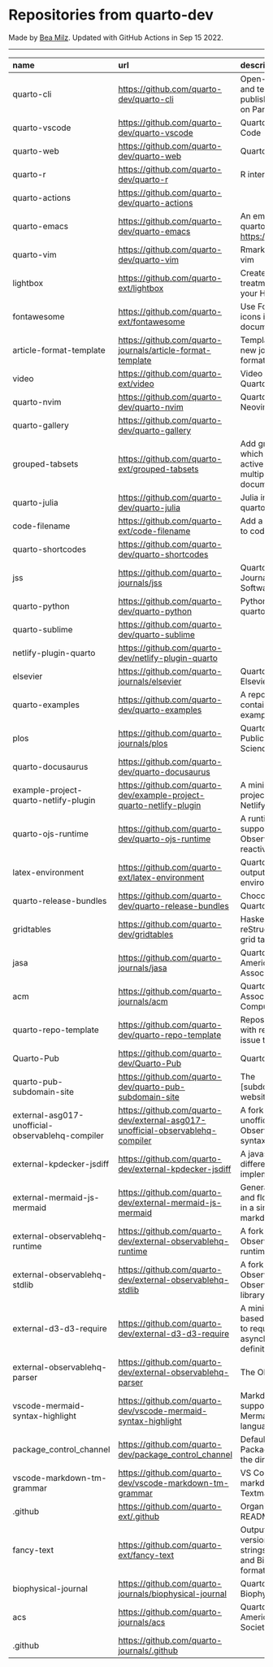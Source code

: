 # Repositories from quarto-dev
Made by [Bea Milz](https://twitter.com/beamilz).
Updated with GitHub Actions in Sep 15 2022.
<hr> 

|name                                             |url                                                                            |description                                                                                     | stars| forks| open_issues|
|:------------------------------------------------|:------------------------------------------------------------------------------|:-----------------------------------------------------------------------------------------------|-----:|-----:|-----------:|
|quarto-cli                                       |https://github.com/quarto-dev/quarto-cli                                       |Open-source scientific and technical publishing system built on Pandoc.                         |  1206|    93|         401|
|quarto-vscode                                    |https://github.com/quarto-dev/quarto-vscode                                    |Quarto extension for VS Code                                                                    |    90|     7|          28|
|quarto-web                                       |https://github.com/quarto-dev/quarto-web                                       |Quarto website                                                                                  |    88|   172|          29|
|quarto-r                                         |https://github.com/quarto-dev/quarto-r                                         |R interface to quarto-cli                                                                       |    82|     9|          34|
|quarto-actions                                   |https://github.com/quarto-dev/quarto-actions                                   |                                                                                                |    49|    14|          18|
|quarto-emacs                                     |https://github.com/quarto-dev/quarto-emacs                                     |An emacs mode for quarto: https://quarto.org                                                    |    46|     5|           2|
|quarto-vim                                       |https://github.com/quarto-dev/quarto-vim                                       |Rmarkdown support for vim                                                                       |    40|    10|           7|
|lightbox                                         |https://github.com/quarto-ext/lightbox                                         |Create lightbox treatments for images in your HTML documents.                                   |    28|     2|           5|
|fontawesome                                      |https://github.com/quarto-ext/fontawesome                                      |Use Font Awesome icons in HTML and PDF documents.                                               |    23|     5|           7|
|article-format-template                          |https://github.com/quarto-journals/article-format-template                     |Template for creating a new journal article format for Quarto                                   |    23|     2|           6|
|video                                            |https://github.com/quarto-ext/video                                            |Video Extension for Quarto                                                                      |    17|     0|           1|
|quarto-nvim                                      |https://github.com/quarto-dev/quarto-nvim                                      |Quarto mode for Neovim                                                                          |    16|     0|           2|
|quarto-gallery                                   |https://github.com/quarto-dev/quarto-gallery                                   |                                                                                                |    15|    11|           0|
|grouped-tabsets                                  |https://github.com/quarto-ext/grouped-tabsets                                  |Add grouped tabsets, which remember the active tab across multiple HTML documents.              |    12|     2|           1|
|quarto-julia                                     |https://github.com/quarto-dev/quarto-julia                                     |Julia interface to quarto-cli                                                                   |    10|     0|           5|
|code-filename                                    |https://github.com/quarto-ext/code-filename                                    |Add a filename header to code blocks                                                            |    10|     0|           3|
|quarto-shortcodes                                |https://github.com/quarto-dev/quarto-shortcodes                                |                                                                                                |     8|     1|           2|
|jss                                              |https://github.com/quarto-journals/jss                                         |Quarto template for the Journal of Statistical Software                                         |     8|     2|           4|
|quarto-python                                    |https://github.com/quarto-dev/quarto-python                                    |Python interface to quarto-cli                                                                  |     7|     0|           0|
|quarto-sublime                                   |https://github.com/quarto-dev/quarto-sublime                                   |                                                                                                |     6|     1|           1|
|netlify-plugin-quarto                            |https://github.com/quarto-dev/netlify-plugin-quarto                            |                                                                                                |     5|     0|           2|
|elsevier                                         |https://github.com/quarto-journals/elsevier                                    |Quarto template for Elsevier Journals                                                           |     5|     2|           2|
|quarto-examples                                  |https://github.com/quarto-dev/quarto-examples                                  |A repository of self-contained quarto examples                                                  |     4|     0|           0|
|plos                                             |https://github.com/quarto-journals/plos                                        |Quarto template for Public Library of Science                                                   |     4|     1|           8|
|quarto-docusaurus                                |https://github.com/quarto-dev/quarto-docusaurus                                |                                                                                                |     3|     0|           1|
|example-project-quarto-netlify-plugin            |https://github.com/quarto-dev/example-project-quarto-netlify-plugin            |A minimal Quarto project using Quarto's Netlify plugin                                          |     2|     0|           0|
|quarto-ojs-runtime                               |https://github.com/quarto-dev/quarto-ojs-runtime                               |A runtime for quarto's support of ObservableHQ's reactive Javascript                            |     2|     0|           0|
|latex-environment                                |https://github.com/quarto-ext/latex-environment                                |Quarto extension to output custom LaTeX environments.                                           |     2|     2|           2|
|quarto-release-bundles                           |https://github.com/quarto-dev/quarto-release-bundles                           |Chocolatey package for Quarto                                                                   |     1|     0|           1|
|gridtables                                       |https://github.com/quarto-dev/gridtables                                       |Haskell parser for reStructuredText-style grid tables.                                          |     1|     0|           4|
|jasa                                             |https://github.com/quarto-journals/jasa                                        |Quarto template for the American Statistical Association Journals                               |     1|     0|           0|
|acm                                              |https://github.com/quarto-journals/acm                                         |Quarto template for the Association of Computing Machinery                                      |     1|     2|           5|
|quarto-repo-template                             |https://github.com/quarto-dev/quarto-repo-template                             |Repository template with readme styling, issue templates, etc                                   |     0|     0|           0|
|Quarto-Pub                                       |https://github.com/quarto-dev/Quarto-Pub                                       |Quarto Pub                                                                                      |     0|     0|           1|
|quarto-pub-subdomain-site                        |https://github.com/quarto-dev/quarto-pub-subdomain-site                        |The [subdomain].quarto.pub website                                                              |     0|     0|           0|
|external-asg017-unofficial-observablehq-compiler |https://github.com/quarto-dev/external-asg017-unofficial-observablehq-compiler |A fork of @asg017's unofficial compiler for Observable notebook syntax                          |     0|     0|           0|
|external-kpdecker-jsdiff                         |https://github.com/quarto-dev/external-kpdecker-jsdiff                         |A javascript text differencing implementation.                                                  |     0|     0|           0|
|external-mermaid-js-mermaid                      |https://github.com/quarto-dev/external-mermaid-js-mermaid                      |Generation of diagram and flowchart from text in a similar manner as markdown                   |     0|     0|           0|
|external-observablehq-runtime                    |https://github.com/quarto-dev/external-observablehq-runtime                    |A fork of the Observable dataflow runtime.                                                      |     0|     0|           0|
|external-observablehq-stdlib                     |https://github.com/quarto-dev/external-observablehq-stdlib                     |A fork of ObservableHQ's Observable standard library.                                           |     0|     0|           0|
|external-d3-d3-require                           |https://github.com/quarto-dev/external-d3-d3-require                           |A minimal, promise-based implementation to require asynchronous module definitions.             |     0|     0|           0|
|external-observablehq-parser                     |https://github.com/quarto-dev/external-observablehq-parser                     |The Observable parser.                                                                          |     0|     0|           0|
|vscode-mermaid-syntax-highlight                  |https://github.com/quarto-dev/vscode-mermaid-syntax-highlight                  |Markdown syntax support for the Mermaid charting language                                       |     0|     0|           0|
|package_control_channel                          |https://github.com/quarto-dev/package_control_channel                          |Default channel file for Package Control. Follow the directions at:                             |     0|     0|           0|
|vscode-markdown-tm-grammar                       |https://github.com/quarto-dev/vscode-markdown-tm-grammar                       |VS Code built-in markdown extension's Textmate grammar                                          |     0|     0|           0|
|.github                                          |https://github.com/quarto-ext/.github                                          |Organization profile README source                                                              |     0|     0|           0|
|fancy-text                                       |https://github.com/quarto-ext/fancy-text                                       |Output nicely formatted versions of fancy strings such as LaTeX and BibTeX in multiple formats. |     0|     0|           1|
|biophysical-journal                              |https://github.com/quarto-journals/biophysical-journal                         |Quarto template for Biophysical journal                                                         |     0|     0|           0|
|acs                                              |https://github.com/quarto-journals/acs                                         |Quarto template for the American Chemical Society                                               |     0|     0|           0|
|.github                                          |https://github.com/quarto-journals/.github                                     |                                                                                                |     0|     0|           1|
